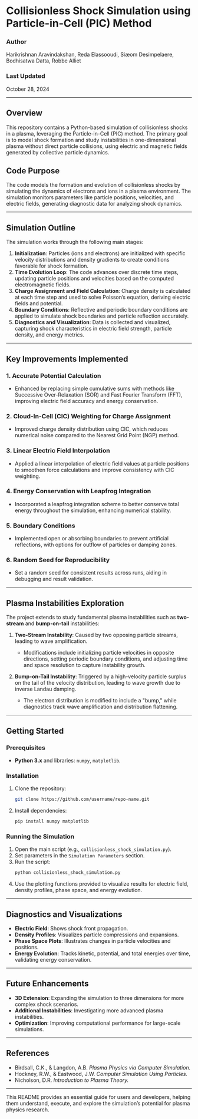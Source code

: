 # Collisionless Shock Simulation using Particle-in-Cell (PIC) Method

### Author
Harikrishnan Aravindakshan, Reda Elassooudi, Siæom Desimpelaere, Bodhisatwa Datta, Robbe Alliet

### Last Updated
October 28, 2024

---

## Overview

This repository contains a Python-based simulation of collisionless shocks in a plasma, leveraging the Particle-in-Cell (PIC) method. The primary goal is to model shock formation and study instabilities in one-dimensional plasma without direct particle collisions, using electric and magnetic fields generated by collective particle dynamics.

## Code Purpose

The code models the formation and evolution of collisionless shocks by simulating the dynamics of electrons and ions in a plasma environment. The simulation monitors parameters like particle positions, velocities, and electric fields, generating diagnostic data for analyzing shock dynamics.

---

## Simulation Outline

The simulation works through the following main stages:

1. **Initialization**: Particles (ions and electrons) are initialized with specific velocity distributions and density gradients to create conditions favorable for shock formation.
2. **Time Evolution Loop**: The code advances over discrete time steps, updating particle positions and velocities based on the computed electromagnetic fields.
3. **Charge Assignment and Field Calculation**: Charge density is calculated at each time step and used to solve Poisson’s equation, deriving electric fields and potential.
4. **Boundary Conditions**: Reflective and periodic boundary conditions are applied to simulate shock boundaries and particle reflection accurately.
5. **Diagnostics and Visualization**: Data is collected and visualized, capturing shock characteristics in electric field strength, particle density, and energy metrics.

---

## Key Improvements Implemented

### 1. Accurate Potential Calculation
   - Enhanced by replacing simple cumulative sums with methods like Successive Over-Relaxation (SOR) and Fast Fourier Transform (FFT), improving electric field accuracy and energy conservation.

### 2. Cloud-In-Cell (CIC) Weighting for Charge Assignment
   - Improved charge density distribution using CIC, which reduces numerical noise compared to the Nearest Grid Point (NGP) method.

### 3. Linear Electric Field Interpolation
   - Applied a linear interpolation of electric field values at particle positions to smoothen force calculations and improve consistency with CIC weighting.

### 4. Energy Conservation with Leapfrog Integration
   - Incorporated a leapfrog integration scheme to better conserve total energy throughout the simulation, enhancing numerical stability.

### 5. Boundary Conditions
   - Implemented open or absorbing boundaries to prevent artificial reflections, with options for outflow of particles or damping zones.

### 6. Random Seed for Reproducibility
   - Set a random seed for consistent results across runs, aiding in debugging and result validation.

---

## Plasma Instabilities Exploration

The project extends to study fundamental plasma instabilities such as **two-stream** and **bump-on-tail** instabilities:

1. **Two-Stream Instability**: Caused by two opposing particle streams, leading to wave amplification.
   - Modifications include initializing particle velocities in opposite directions, setting periodic boundary conditions, and adjusting time and space resolution to capture instability growth.

2. **Bump-on-Tail Instability**: Triggered by a high-velocity particle surplus on the tail of the velocity distribution, leading to wave growth due to inverse Landau damping.
   - The electron distribution is modified to include a "bump," while diagnostics track wave amplification and distribution flattening.

---

## Getting Started

### Prerequisites
- **Python 3.x** and libraries: `numpy`, `matplotlib`.

### Installation
1. Clone the repository:
   ```bash
   git clone https://github.com/username/repo-name.git
   ```
2. Install dependencies:
   ```bash
   pip install numpy matplotlib
   ```

### Running the Simulation
1. Open the main script (e.g., `collisionless_shock_simulation.py`).
2. Set parameters in the `Simulation Parameters` section.
3. Run the script:
   ```bash
   python collisionless_shock_simulation.py
   ```
4. Use the plotting functions provided to visualize results for electric field, density profiles, phase space, and energy evolution.

---

## Diagnostics and Visualizations

- **Electric Field**: Shows shock front propagation.
- **Density Profiles**: Visualizes particle compressions and expansions.
- **Phase Space Plots**: Illustrates changes in particle velocities and positions.
- **Energy Evolution**: Tracks kinetic, potential, and total energies over time, validating energy conservation.

---

## Future Enhancements

- **3D Extension**: Expanding the simulation to three dimensions for more complex shock scenarios.
- **Additional Instabilities**: Investigating more advanced plasma instabilities.
- **Optimization**: Improving computational performance for large-scale simulations.

---

## References
- Birdsall, C.K., & Langdon, A.B. *Plasma Physics via Computer Simulation.*
- Hockney, R.W., & Eastwood, J.W. *Computer Simulation Using Particles.*
- Nicholson, D.R. *Introduction to Plasma Theory.*

---

This README provides an essential guide for users and developers, helping them understand, execute, and explore the simulation’s potential for plasma physics research.
